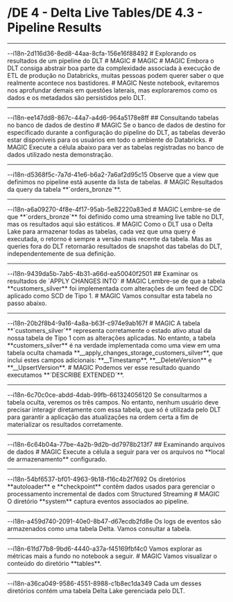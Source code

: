 # /DE 4 - Delta Live Tables/DE 4.3 - Pipeline Results
<hr>--i18n-2d116d36-8ed8-44aa-8cfa-156e16f88492
# Explorando os resultados de um pipeline do DLT
# MAGIC
# MAGIC
# MAGIC
Embora o DLT consiga abstrair boa parte da complexidade associada à execução de ETL de produção no Databricks, muitas pessoas podem querer saber o que realmente acontece nos bastidores.
# MAGIC
Neste notebook, evitaremos nos aprofundar demais em questões laterais, mas exploraremos como os dados e os metadados são persistidos pelo DLT.

<hr>--i18n-ee147dd8-867c-44a7-a4d6-964a5178e8ff
## Consultando tabelas no banco de dados de destino
# MAGIC
Se o banco de dados de destino for especificado durante a configuração do pipeline do DLT, as tabelas deverão estar disponíveis para os usuários em todo o ambiente do Databricks.
# MAGIC
Execute a célula abaixo para ver as tabelas registradas no banco de dados utilizado nesta demonstração.

<hr>--i18n-d5368f5c-7a7d-41e6-b6a2-7a6af2d95c15
Observe que a view que definimos no pipeline está ausente da lista de tabelas.
# MAGIC
Resultados da query da tabela **`orders_bronze`**.

<hr>--i18n-a6a09270-4f8e-4f17-95ab-5e82220a83ed
# MAGIC
Lembre-se de que **`orders_bronze`** foi definido como uma streaming live table no DLT, mas os resultados aqui são estáticos.
# MAGIC
Como o DLT usa o Delta Lake para armazenar todas as tabelas, cada vez que uma query é executada, o retorno é sempre a versão mais recente da tabela. Mas as queries fora do DLT retornarão resultados de snapshot das tabelas do DLT, independentemente de sua definição.

<hr>--i18n-9439da5b-7ab5-4b31-a66d-ea50040f2501
## Examinar os resultados de `APPLY CHANGES INTO`
# MAGIC
Lembre-se de que a tabela **customers_silver** foi implementada com alterações de um feed de CDC aplicado como SCD de Tipo 1.
# MAGIC
Vamos consultar esta tabela no passo abaixo.

<hr>--i18n-20b2f8b4-9a16-4a8a-b63f-c974e9ab167f
# MAGIC
A tabela **`customers_silver`** representa corretamente o estado ativo atual da nossa tabela de Tipo 1 com as alterações aplicadas. No entanto, a tabela **customers_silver** é na verdade implementada como uma view em uma tabela oculta chamada **__apply_changes_storage_customers_silver**, que inclui estes campos adicionais: **__Timestamp**, **__DeleteVersion** e **__UpsertVersion**.
# MAGIC
Podemos ver esse resultado quando executamos **`DESCRIBE EXTENDED`**.

<hr>--i18n-6c70c0ce-abdd-4dab-99fb-661324056120
Se consultarmos a tabela oculta, veremos os três campos. No entanto, nenhum usuário deve precisar interagir diretamente com essa tabela, que só é utilizada pelo DLT para garantir a aplicação das atualizações na ordem certa a fim de materializar os resultados corretamente.

<hr>--i18n-6c64b04a-77be-4a2b-9d2b-dd7978b213f7
## Examinando arquivos de dados
# MAGIC
Execute a célula a seguir para ver os arquivos no **local de armazenamento** configurado.

<hr>--i18n-54bf6537-bf01-4963-9b18-f16c4b2f7692
Os diretórios **autoloader** e **checkpoint** contêm dados usados para gerenciar o processamento incremental de dados com Structured Streaming
# MAGIC
O diretório **system** captura eventos associados ao pipeline.

<hr>--i18n-a459d740-2091-40e0-8b47-d67ecdb2fd8e
Os logs de eventos são armazenados como uma tabela Delta. Vamos consultar a tabela.

<hr>--i18n-61fd77b8-9bd6-4440-a37a-f45169fbf4c0
Vamos explorar as métricas mais a fundo no notebook a seguir.
# MAGIC
Vamos visualizar o conteúdo do diretório **tables**.

<hr>--i18n-a36ca049-9586-4551-8988-c1b8ec1da349
Cada um desses diretórios contém uma tabela Delta Lake gerenciada pelo DLT.
